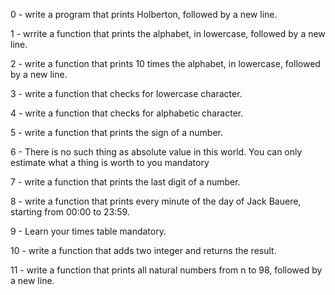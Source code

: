 0 - write a program that prints Holberton, followed by a new line.

1 - wrrite a function that prints the alphabet, in lowercase, followed by a new line.

2 - write a function that prints 10 times the alphabet, in lowercase, followed by a new line.

3 - write a function that checks for lowercase character.

4 - write a function that checks for alphabetic character.

5 - write a function that prints the sign of a number.

6 - There is no such thing as absolute value in this world. You can only estimate what a thing is worth to you mandatory

7 - write a function that prints the last digit of a number.

8 - write a function that prints every minute of the day of Jack Bauere, starting from 00:00 to 23:59.

9 - Learn your times table mandatory.

10 - write a function that adds two integer and returns the result.

11 - write a function that prints all natural numbers from n to 98, followed by a new line.


